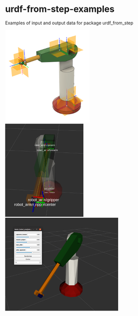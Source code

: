 # urdf-from-step-examples
Examples of input and output data for package urdf_from_step




<img src="./documentation/step_file_creation/figures/robot_arm_cad_with_cs.PNG" 
     height="300"   >  <img src="./documentation/visualization/figures/rviz tf center.PNG" 
     height="300"   >  <img src="./documentation/visualization/figures/rviz moved.PNG" 
     height="300"   >  